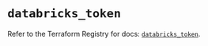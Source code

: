 # `databricks_token`

Refer to the Terraform Registry for docs: [`databricks_token`](https://registry.terraform.io/providers/databricks/databricks/1.79.1/docs/resources/token).
